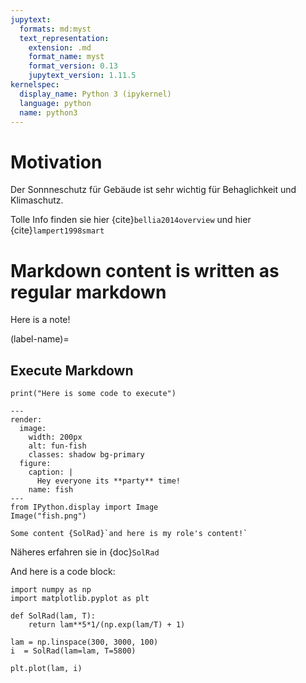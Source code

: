 ```yaml
---
jupytext:
  formats: md:myst
  text_representation:
    extension: .md
    format_name: myst
    format_version: 0.13
    jupytext_version: 1.11.5
kernelspec:
  display_name: Python 3 (ipykernel)
  language: python
  name: python3
---
```


# Motivation

Der Sonnneschutz für Gebäude ist sehr wichtig für Behaglichkeit und Klimaschutz.

Tolle Info finden sie hier {cite}`bellia2014overview` und hier {cite}`lampert1998smart`

# Markdown content is written as regular markdown

Here is a note!

(label-name)=
## Execute Markdown

    print("Here is some code to execute")

``` {code-cell}
---
render:
  image:
    width: 200px
    alt: fun-fish
    classes: shadow bg-primary
  figure:
    caption: |
      Hey everyone its **party** time!
    name: fish
---
from IPython.display import Image
Image("fish.png")
```

    Some content {SolRad}`and here is my role's content!`

Näheres erfahren sie in {doc}`SolRad`

And here is a code block:
```{code-cell}
import numpy as np
import matplotlib.pyplot as plt

def SolRad(lam, T):
    return lam**5*1/(np.exp(lam/T) + 1)

lam = np.linspace(300, 3000, 100)
i  = SolRad(lam=lam, T=5800)

plt.plot(lam, i)
```
